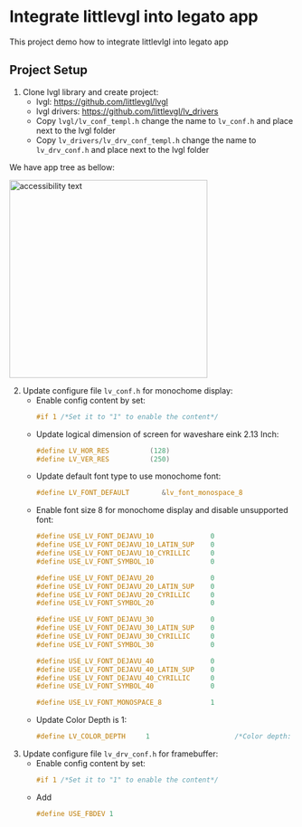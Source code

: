 # Integrate littlevgl into legato app
This project demo how to integrate littlevlgl into legato app

## Project Setup
1. Clone lvgl library and create project:
    * lvgl: https://github.com/littlevgl/lvgl
    * lvgl drivers: https://github.com/littlevgl/lv_drivers
    * Copy `lvgl/lv_conf_templ.h` change the name to `lv_conf.h` and place next to the lvgl folder  
    * Copy `lv_drivers/lv_drv_conf_templ.h` change the name to `lv_drv_conf.h` and place next to the lvgl folder
    
We have app tree as bellow:

   <img src="https://user-images.githubusercontent.com/17214533/53871383-b9b79400-402e-11e9-9690-898d3abe6bf2.png" width="350" alt="accessibility text">       

2. Update configure file `lv_conf.h` for monochome display:
   * Enable config content by set:
      ```c
      #if 1 /*Set it to "1" to enable the content*/

   * Update logical dimension of screen for waveshare eink 2.13 Inch: 
       ```c
       #define LV_HOR_RES          (128)
       #define LV_VER_RES          (250)
       
   * Update default font type to use monochome font: 
      ```c
      #define LV_FONT_DEFAULT        &lv_font_monospace_8
      
   * Enable font size 8 for monochome display and disable unsupported font: 
      ```c
      #define USE_LV_FONT_DEJAVU_10              0
      #define USE_LV_FONT_DEJAVU_10_LATIN_SUP    0
      #define USE_LV_FONT_DEJAVU_10_CYRILLIC     0
      #define USE_LV_FONT_SYMBOL_10              0

      #define USE_LV_FONT_DEJAVU_20              0
      #define USE_LV_FONT_DEJAVU_20_LATIN_SUP    0
      #define USE_LV_FONT_DEJAVU_20_CYRILLIC     0
      #define USE_LV_FONT_SYMBOL_20              0

      #define USE_LV_FONT_DEJAVU_30              0
      #define USE_LV_FONT_DEJAVU_30_LATIN_SUP    0
      #define USE_LV_FONT_DEJAVU_30_CYRILLIC     0
      #define USE_LV_FONT_SYMBOL_30              0

      #define USE_LV_FONT_DEJAVU_40              0
      #define USE_LV_FONT_DEJAVU_40_LATIN_SUP    0
      #define USE_LV_FONT_DEJAVU_40_CYRILLIC     0
      #define USE_LV_FONT_SYMBOL_40              0

      #define USE_LV_FONT_MONOSPACE_8            1
     
   * Update Color Depth is 1: 
      ```c
      #define LV_COLOR_DEPTH     1                     /*Color depth: 1/8/16/32*/
     
3. Update configure file `lv_drv_conf.h` for framebuffer:
    * Enable config content by set:
      ```c
      #if 1 /*Set it to "1" to enable the content*/
    * Add  
      ```c
      #define USE_FBDEV 1
